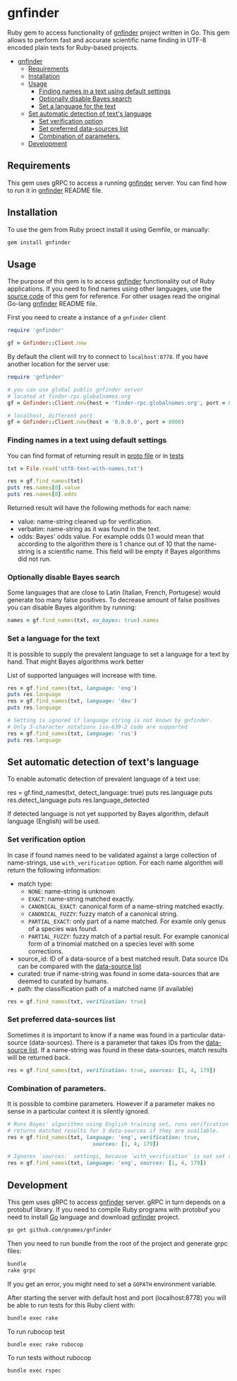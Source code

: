 # gnfinder

Ruby gem to access functionality of [gnfinder] project written in Go. This gem
allows to perform fast and accurate scientific name finding in UTF-8 encoded
plain texts for Ruby-based projects.

- [gnfinder](#gnfinder)
  - [Requirements](#requirements)
  - [Installation](#installation)
  - [Usage](#usage)
    - [Finding names in a text using default settings](#finding-names-in-a-text-using-default-settings)
    - [Optionally disable Bayes search](#optionally-disable-bayes-search)
    - [Set a language for the text](#set-a-language-for-the-text)
  - [Set automatic detection of text's language](#set-automatic-detection-of-texts-language)
    - [Set verification option](#set-verification-option)
    - [Set preferred data-sources list](#set-preferred-data-sources-list)
    - [Combination of parameters.](#combination-of-parameters)
  - [Development](#development)

## Requirements

This gem uses gRPC to access a running [gnfinder] server. You can find how
to run it in [gnfinder] README file.

## Installation

To use the gem from Ruby proect install it using Gemfile, or manually:

```bash
gem install gnfinder
```

## Usage

The purpose of this gem is to access [gnfinder] functionality out of Ruby
applications. If you need to find names using other languages, use the
[source code][client] of this gem for reference. For other usages read
the original Go-lang [gnfinder] README file.

First you need to create a instance of a `gnfinder` client

```ruby
require 'gnfinder'

gf = Gnfinder::Client.new
```

By default the client will try to connect to `localhost:8778`. If you
have another location for the server use:



```ruby
require 'gnfinder'

# you can use global public gnfinder server
# located at finder-rpc.globalnames.org
gf = Gnfinder::Client.new(host = 'finder-rpc.globalnames.org', port = 80)

# localhost, different port
gf = Gnfinder::Client.new(host = '0.0.0.0', port = 8000)
```

### Finding names in a text using default settings

You can find format of returning result in [proto file] or in [tests]

```ruby
txt = File.read('utf8-text-with-names.txt')

res = gf.find_names(txt)
puts res.names[0].value
puts res.names[0].odds
```

Returned result will have the following methods for each name:

  * value: name-string cleaned up for verification.
  * verbatim: name-string as it was found in the text.
  * odds: Bayes' odds value. For example odds 0.1 would mean that according to
    the algorithm there is 1 chance out of 10 that the name-string is
    a scientific name. This field will be empty if Bayes algorithms did not run.

### Optionally disable Bayes search

Some languages that are close to Latin (Italian, French, Portugese) would
generate too many false positives. To decrease amount of false positives you
can disable Bayes algorithm by running:

```ruby
names = gf.find_names(txt, no_bayes: true).names
```

### Set a language for the text

It is possible to supply the prevalent language to set a language for a text
by hand. That might Bayes algorithms work better

List of supported languages will increase with time.

```ruby
res = gf.find_names(txt, language: 'eng')
puts res.language
res = gf.find_names(txt, language: 'deu')
puts res.language

# Setting is ignored if language string is not known by gnfinder.
# Only 3-character notations iso-639-2 code are supported
res = gf.find_names(txt, language: 'rus')
puts res.language
```
## Set automatic detection of text's language

To enable automatic detection of prevalent language of a text use:

res = gf.find_names(txt, detect_language: true)
puts res.language
puts res.detect_language
puts res.language_detected

If detected language is not yet supported by Bayes algorithm, default
language (English) will be used.

### Set verification option

In case if found names need to be validated against a large collection of
name-strings, use `with_verification` option. For each name algorithm will
return the following information:

  * match type:
    -	``NONE``: name-string is unknown
    - ``EXACT``: name-string matched exactly.
    - ``CANONICAL_EXACT``: canonical form of a name-string matched exactly.
    - ``CANONICAL_FUZZY``: fuzzy match of a canonical string.
    - ``PARTIAL_EXACT``: only part of a name matched. For examle only genus of a
      species was found.
    - ``PARTIAL_FUZZY``: fuzzy match of a partial result. For example canonical
      form of a trinomial matched on a species level with some corrections.
  * source_id: ID of a data-source of a best matched result. Data source IDs
    can be compared with the [data-source list]
  * curated: true if name-string was found in some data-sources that are
    deemed to curated by humans.
  * path: the classification path of a matched name (if available)

```ruby
res = gf.find_names(txt, verification: true)
```

### Set preferred data-sources list

Sometimes it is important to know if a name was found in a particular
data-source (data-sources). There is a parameter that takes IDs from the
[data-source list]. If a name-string was found in these data-sources, match
results will be returned back.

```ruby
res = gf.find_names(txt, verification: true, sources: [1, 4, 179])
```
### Combination of parameters.

It is possible to combine parameters. However if a parameter makes no sense in
a particular context it is silently ignored.

```ruby
# Runs Bayes' algorithms using English training set, runs verification and
# returns matched results for 3 data-sources if they are available.
res = gf.find_names(txt, language: 'eng', verification: true,
                           sources: [1, 4, 179])

# Ignores `sources:` settings, because `with_verification` is not set to `true`
res = gf.find_names(txt, language: 'eng', sources: [1, 4, 179])
```

## Development

This gem uses gRPC to access [gnfinder] server. gRPC in turn depends on a
protobuf library. If you need to compile Ruby programs with protobuf you need
to install [Go] language and download [gnfinder] project.

```bash
go get github.com/gnames/gnfinder
```
Then you need to run bundle from the root of the project and generate
grpc files:

```bash
bundle
rake grpc
```

If you get an error, you might need to set a ``GOPATH`` environment variable.

After starting the server with default host and port (localhost:8778) you will
be able to run tests for this Ruby client with:

```bash
bundle exec rake
```

To run rubocop test

```bash
bundle exec rake rubocop
```

To run tests without rubocop
```bash
bundle exec rspec
```

[gnfinder]: https://github.com/gnames/gnfinder
[gnfinder recent release]: https://github.com/gnames/gnfinder/releases
[Go]: https://golang.org/doc/install
[client]: https://github.com/GlobalNamesArchitecture/gnfinder/blob/master/lib/gnfinder/client.rb
[data-source list]: http://index.globalnames.org/datasource
[proto file]: https://github.com/GlobalNamesArchitecture/gnfinder/blob/master/lib/protob_pb.rb
[tests]: https://github.com/GlobalNamesArchitecture/gnfinder/blob/master/spec/lib/client_spec.rb
